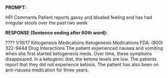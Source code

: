 **PROMPT:**

HPI Comments Patient reports gassy and bloated feeling and has had irregular stools over the past two week 

**RESPONSE (Sentence ending after 60th word):**

???? 1/19/17  Ketogenesis Medications Ketogenesis Medications FDA: (800) 322-9444  Drug Interactions  The patient experienced nausea and vomiting when she first started ketogenesis meds. Over time, these symptoms disappeared. In a ketogenic diet, the ketone levels are low. The patients report that they did not experience ketosis. The patient has also been on anti-nausea medication for three years. 